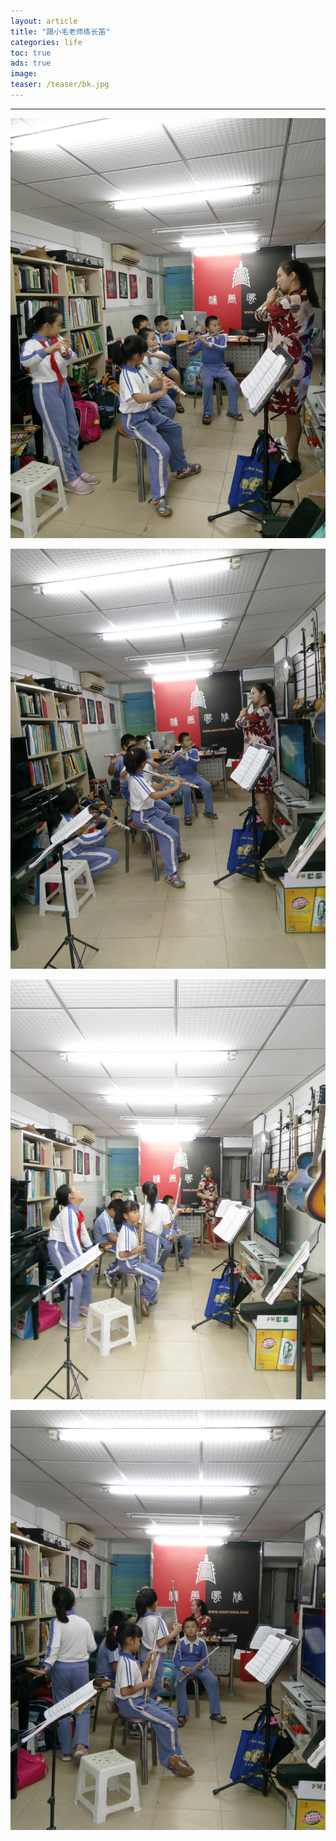 ```yaml
---
layout: article
title: "跟小毛老师练长笛"
categories: life
toc: true
ads: true
image:
teaser: /teaser/bk.jpg
---
```


---



![df](https://github.com/storage201602/storage201602/blob/master/chenyifan2016/_posts/life/2016-10-14-20161014184547life.md/IMG_20161012_171013.jpg?raw=true)

![df](https://github.com/storage201602/storage201602/blob/master/chenyifan2016/_posts/life/2016-10-14-20161014184547life.md/IMG_20161012_170959.jpg?raw=true)

![df](https://github.com/storage201602/storage201602/blob/master/chenyifan2016/_posts/life/2016-10-14-20161014184547life.md/IMG_20161012_170844.jpg?raw=true)

![df](https://github.com/storage201602/storage201602/blob/master/chenyifan2016/_posts/life/2016-10-14-20161014184547life.md/IMG_20161012_170824.jpg?raw=true)

